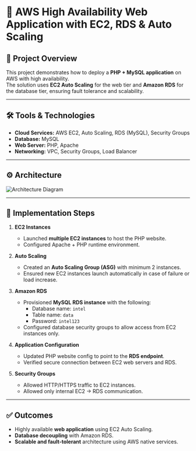# 🚀 AWS High Availability Web Application with EC2, RDS & Auto Scaling

## 📌 Project Overview
This project demonstrates how to deploy a **PHP + MySQL application** on AWS with high availability.  
The solution uses **EC2 Auto Scaling** for the web tier and **Amazon RDS** for the database tier, ensuring fault tolerance and scalability.  

---

## 🛠️ Tools & Technologies
- **Cloud Services:** AWS EC2, Auto Scaling, RDS (MySQL), Security Groups  
- **Database:** MySQL  
- **Web Server:** PHP, Apache  
- **Networking:** VPC, Security Groups, Load Balancer  

---

## ⚙️ Architecture
![Architecture Diagram](screenshots/aws_high_availability_webapps.png)

---

## 🚀 Implementation Steps
1. **EC2 Instances**
   - Launched **multiple EC2 instances** to host the PHP website.  
   - Configured Apache + PHP runtime environment.  

2. **Auto Scaling**
   - Created an **Auto Scaling Group (ASG)** with minimum 2 instances.  
   - Ensured new EC2 instances launch automatically in case of failure or load increase.  

3. **Amazon RDS**
   - Provisioned **MySQL RDS instance** with the following:  
     - Database name: `intel`  
     - Table name: `data`  
     - Password: `intel123`  
   - Configured database security groups to allow access from EC2 instances only.  

4. **Application Configuration**
   - Updated PHP website config to point to the **RDS endpoint**.  
   - Verified secure connection between EC2 web servers and RDS.  

5. **Security Groups**
   - Allowed HTTP/HTTPS traffic to EC2 instances.  
   - Allowed only internal EC2 → RDS communication.

---

## ✅ Outcomes
- Highly available **web application** using EC2 Auto Scaling.  
- **Database decoupling** with Amazon RDS.  
- **Scalable and fault-tolerant** architecture using AWS native services.

